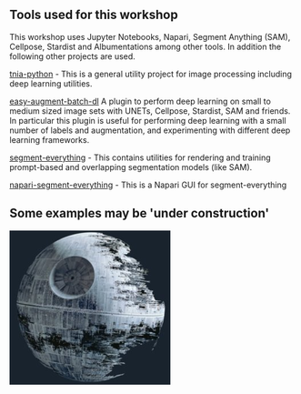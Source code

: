 ## Tools used for this workshop

This workshop uses Jupyter Notebooks, Napari, Segment Anything (SAM), Cellpose, Stardist and Albumentations among other tools.  In addition the following other projects are used.

[tnia-python](https://github.com/True-North-Intelligent-Algorithms/tnia-python) - This is a general utility project for image processing including deep learning utilities.

[easy-augment-batch-dl](https://github.com/True-North-Intelligent-Algorithms/napari-easy-augment-batch-dl) A plugin to perform deep learning on small to medium sized image sets with UNETs, Cellpose, Stardist, SAM and friends.  In particular this plugin is useful for performing deep learning with a small number of labels and augmentation, and experimenting with different deep learning frameworks.  

[segment-everything](https://github.com/True-North-Intelligent-Algorithms/segment-everything) - This contains utilities for rendering and training prompt-based and overlapping segmentation models (like SAM).  

[napari-segment-everything](https://github.com/True-North-Intelligent-Algorithms/napari-segment-everything) - This is a Napari GUI for segment-everything

## Some examples may be 'under construction' 


![not found](under_construction.jpg)   